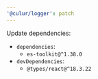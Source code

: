 ```yaml
---
'@culur/logger': patch
---
```


Update dependencies:

- `dependencies`:
  - `es-toolkit@^1.38.0`
- `devDependencies`:
  - `@types/react@^18.3.22`
